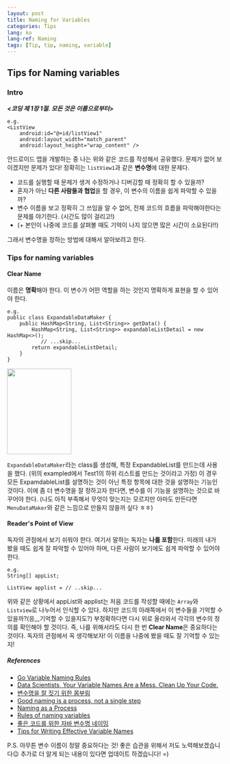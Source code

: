 ```yaml
---
layout: post
title: Naming for Variables
categories: Tips
lang: ko
lang-ref: Naming
tags: [Tip, tip, naming, variable]
---
```


## Tips for Naming variables

### Intro
***<코딩 제 1장 1절. 모든 것은 이름으로부터>***
```
e.g.
<ListView
    android:id="@+id/listView1"
    android:layout_width="match_parent"
    android:layout_height="wrap_content" />
```
안드로이드 앱을 개발하는 중 나는 위와 같은 코드를 작성해서 공유했다.
문제가 없어 보이겠지만 문제가 있다!
정확히는 `listView1`과 같은 **변수명**에 대한 문제다.  

- 코드를 실행할 때 문제가 생겨 수정하거나 디버깅할 때 정확히 할 수 있을까?
- 혼자가 아닌 **다른 사람들과 협업**을 할 경우, 이 변수의 이름을 쉽게 파악할 수 있을까?
- 변수 이름을 보고 정확히 그 쓰임을 알 수 없어, 전체 코드의 흐름을 파악해야한다는 문제를 야기한다. (시간도 많이 걸리고!)
- (+ 본인이 나중에 코드를 살펴볼 때도 기억이 나지 않으면 많은 시간이 소요된다!!)

그래서 변수명을 정하는 방법에 대해서 알아보려고 한다.

### Tips for naming variables
#### Clear Name
이름은 **명확**해야 한다. 이 변수가 어떤 역할을 하는 것인지 명확하게 표현을 할 수 있어야 한다.

```
e.g.
public class ExpandableDataMaker {
    public HashMap<String, List<String>> getData() {
        HashMap<String, List<String>> expandableListDetail = new HashMap<>();
           // ...skip...
        return expandableListDetail;
    }
}
```

<img src="https://user-images.githubusercontent.com/33801356/197207600-de9271da-a12a-40ca-a044-a0edc3f45d65.png" width=150 height=200/>


`ExpandableDataMaker`라는 class를 생성해, 특정 ExpandableList를 만드는데 사용을 했다. (위의 exampled에서 Test1의 하위 리스트를 만드는 것이라고 가정) 이 경우 모든 ExpamdableList를 설명하는 것이 아닌 특정 항목에 대한 것을 설명하는 기능인 것이다. 이에 좀 더 변수명을 잘 정하고자 한다면, 변수를 이 기능을 설명하는 것으로 바꾸어야 한다.
(나도 아직 부족해서 무엇이 맞는지는 모르지만 아마도 만든다면 `MenuDataMaker`와 같은 느낌으로 만들지 않을까 싶다 ㅎㅎ)

#### Reader's Point of View
독자의 관점에서 보기 쉬워야 한다. 여기서 말하는 독자는 **나를 포함**한다. 미래의 내가 봤을 때도 쉽게 잘 파악할 수 있어야 하며, 다른 사람이 보기에도 쉽게 파악할 수 있어야 한다. 
```
e.g.
String[] appList;

ListView applist = // ..skip...

```
위와 같은 상황에서 appList와 applist는 처음 코드를 작성할 때에는 `Array`와 `Listview`로 나누어서 인식할 수 있다. 하지만 코드의 아래쪽에서 이 변수들을 기억할 수 있을까?(응,,,기억할 수 있을지도?) 부정확하다면 다시 위로 올라와서 각각의 변수의 정의를 확인해야 할 것이다. 즉, 나를 위해서라도 다시 한 번 **Clear Name**은 중요하다는 것이다. 
독자의 관점에서 꼭 생각해보자! 이 이름을 나중에 봤을 때도 잘 기억할 수 있는지!
<br>
##### References
- [Go Variable Naming Rules](https://www.w3schools.com/go/go_variable_naming_rules.php)
- [Data Scientists, Your Variable Names Are a Mess. Clean Up Your Code.](https://builtin.com/data-science/variable-names)
- [변수명을 잘 짓기 위한 몸부림](https://brunch.co.kr/@wapj2000/29)
- [Good naming is a process, not a single step](https://arlobelshee.com/good-naming-is-a-process-not-a-single-step/)
- [Naming as a Process](https://www.digdeeproots.com/articles/on/naming-process/)
- [Rules of naming variables](https://1c-dn.com/library/rules_of_naming_variables/)
- [좋은 코드를 위한 자바 변수명 네이밍](https://tecoble.techcourse.co.kr/post/2020-04-24-variable_naming/)
- [Tips for Writing Effective Variable Names](https://medium.com/@ConnorFinnegan/tips-for-writing-effective-variable-names-ed869a4cfa9e)


P.S. 아무튼 변수 이름이 정말 중요하다는 것! 좋은 습관을 위해서 저도 노력해보겠습니다😉 추가로 더 알게 되는 내용이 있다면 업데이트 하겠습니다! =)